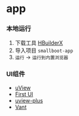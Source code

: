 # app

### 本地运行

1. 下载工具 [HBuilderX](https://www.dcloud.io/)
2. 导入项目 `smallboot-app`
3. `运行` -> `运行到内置浏览器`

### UI组件

- [uView](https://www.uviewui.com)
- [First UI](https://doc.firstui.cn)
- [uview-plus](https://uiadmin.net/uview-plus/)
- [Vant](https://github.com/youzan/vant)

